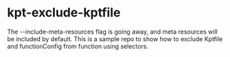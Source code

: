# kpt-exclude-kptfile

The --include-meta-resources flag is going away, and meta resources will be included
by default. This is a sample repo to show how to exclude Kptfile and functionConfig 
from function using selectors.
